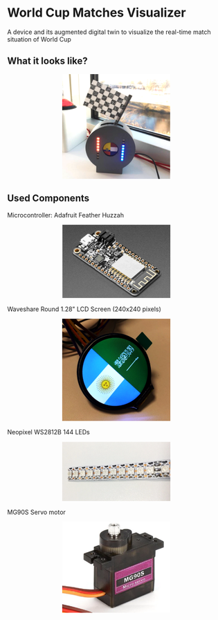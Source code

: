 # World Cup Matches Visualizer
A device and its augmented digital twin to visualize the real-time match situation of World Cup 

## What it looks like?
<p align="center">
<img
src="https://github.com/ucfnnbx/World-Cup-matches-visualizer/blob/main/Assets/Device%20photo.png" width="250">
</p>

## Used Components
Microcontroller: Adafruit Feather Huzzah
<p align="center">
<img
src="https://github.com/ucfnnbx/World-Cup-matches-visualizer/blob/main/Assets/Feather%20Huzzah.png" width="250">
</p>

Waveshare Round 1.28" LCD Screen (240x240 pixels)
<p align="center">
<img
src="https://github.com/ucfnnbx/World-Cup-matches-visualizer/blob/main/Assets/LCD%20screen.png" width="250">
</p>

Neopixel WS2812B 144 LEDs
<p align="center">
<img
src="https://github.com/ucfnnbx/World-Cup-matches-visualizer/blob/main/Assets/Neopixel.png" width="250">
</p>

MG90S Servo motor 
<p align="center">
<img
src="https://github.com/ucfnnbx/World-Cup-matches-visualizer/blob/main/Assets/servo%20motor.png" width="250">
</p>
